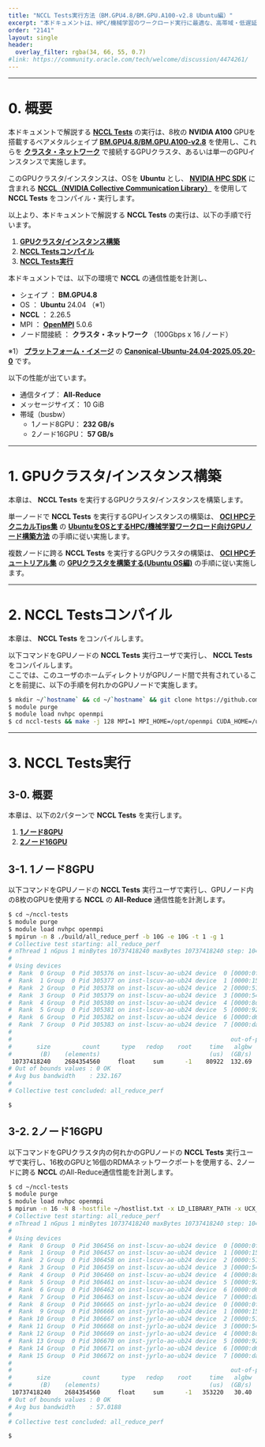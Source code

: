 ```yaml
---
title: "NCCL Tests実行方法（BM.GPU4.8/BM.GPU.A100-v2.8 Ubuntu編）"
excerpt: "本ドキュメントは、HPC/機械学習のワークロード実行に最適な、高帯域・低遅延RDMA対応RoCEv2採用のクラスタ・ネットワークでGPUワークロード向けベアメタルインスタンスBM.GPU4.8/BM.GPU.A100-v2.8をノード間接続するGPUクラスタで、GPU間通信の集合通信ライブラリNCCLの標準ベンチマークであるNCCL Testsを実行する方法を解説します。"
order: "2141"
layout: single
header:
  overlay_filter: rgba(34, 66, 55, 0.7)
#link: https://community.oracle.com/tech/welcome/discussion/4474261/
---
```


***
# 0. 概要

本ドキュメントで解説する **[NCCL Tests](https://github.com/nvidia/nccl-tests)** の実行は、8枚の **NVIDIA A100** GPUを搭載するベアメタルシェイプ  **[BM.GPU4.8/BM.GPU.A100-v2.8](https://docs.oracle.com/ja-jp/iaas/Content/Compute/References/computeshapes.htm#bm-gpu)** を使用し、これらを **[クラスタ・ネットワーク](/ocitutorials/hpc/#5-1-クラスタネットワーク)** で接続するGPUクラスタ、あるいは単一のGPUインスタンスで実施します。  

このGPUクラスタ/インスタンスは、OSを **Ubuntu** とし、 **[NVIDIA HPC SDK](https://developer.nvidia.com/hpc-sdk)** に含まれる **[NCCL（NVIDIA Collective Communication Library）](https://developer.nvidia.com/nccl)** を使用して **NCCL Tests** をコンパイル・実行します。

以上より、本ドキュメントで解説する **NCCL Tests** の実行は、以下の手順で行います。

1. **[GPUクラスタ/インスタンス構築](#1-gpuクラスタインスタンス構築)**
2. **[NCCL Testsコンパイル](#2-nccl-testsコンパイル)**
3. **[NCCL Tests実行](#3-nccl-tests実行)**

本ドキュメントでは、以下の環境で **NCCL** の通信性能を計測し、

- シェイプ ： **BM.GPU4.8**
- OS ： **Ubuntu** 24.04 （※1）
- **NCCL** ： 2.26.5
- MPI ： **[OpenMPI](https://www.open-mpi.org/)** 5.0.6
- ノード間接続 ： **クラスタ・ネットワーク** （100Gbps x 16 /ノード）

※1） **[プラットフォーム・イメージ](/ocitutorials/hpc/#5-17-プラットフォームイメージ)** の **[Canonical-Ubuntu-24.04-2025.05.20-0](https://docs.oracle.com/en-us/iaas/images/ubuntu-2404/canonical-ubuntu-24-04-2025-05-20-0.htm)** です。  

以下の性能が出ています。

- 通信タイプ： **All-Reduce**
- メッセージサイズ： 10 GiB
- 帯域（busbw）
    - 1ノード8GPU： **232 GB/s** 
    - 2ノード16GPU： **57 GB/s**

***
# 1. GPUクラスタ/インスタンス構築

本章は、 **NCCL Tests** を実行するGPUクラスタ/インスタンスを構築します。

単一ノードで **NCCL Tests** を実行するGPUインスタンスの構築は、 **[OCI HPCテクニカルTips集](/ocitutorials/hpc/#3-oci-hpcテクニカルtips集)** の **[UbuntuをOSとするHPC/機械学習ワークロード向けGPUノード構築方法](/ocitutorials/hpc/tech-knowhow/gpu-with-ubuntu/)** の手順に従い実施します。

複数ノードに跨る **NCCL Tests** を実行するGPUクラスタの構築は、 **[OCI HPCチュートリアル集](/ocitutorials/hpc/#1-oci-hpcチュートリアル集)** の **[GPUクラスタを構築する(Ubuntu OS編)](/ocitutorials/hpc/spinup-gpu-cluster-withubuntu/)** の手順に従い実施します。

***
# 2. NCCL Testsコンパイル

本章は、 **NCCL Tests** をコンパイルします。

以下コマンドをGPUノードの **NCCL Tests** 実行ユーザで実行し、 **NCCL Tests** をコンパイルします。  
ここでは、このユーザのホームディレクトリがGPUノード間で共有されていることを前提に、以下の手順を何れかのGPUノードで実施します。

```sh
$ mkdir ~/`hostname` && cd ~/`hostname` && git clone https://github.com/NVIDIA/nccl-tests.git
$ module purge
$ module load nvhpc openmpi
$ cd nccl-tests && make -j 128 MPI=1 MPI_HOME=/opt/openmpi CUDA_HOME=/usr/local/cuda-12.9 NCCL_HOME=/opt/nvidia/hpc_sdk/Linux_x86_64/25.5/comm_libs/nccl
```

***
# 3. NCCL Tests実行

## 3-0. 概要

本章は、以下の2パターンで **NCCL Tests** を実行します。

1. **[1ノード8GPU](#3-1-1ノード8gpu)**
2. **[2ノード16GPU](#3-2-2ノード16gpu)**

## 3-1. 1ノード8GPU

以下コマンドをGPUノードの **NCCL Tests** 実行ユーザで実行し、GPUノード内の8枚のGPUを使用する **NCCL** の **All-Reduce** 通信性能を計測します。

```sh
$ cd ~/nccl-tests
$ module purge
$ module load nvhpc openmpi
$ mpirun -n 8 ./build/all_reduce_perf -b 10G -e 10G -t 1 -g 1
# Collective test starting: all_reduce_perf
# nThread 1 nGpus 1 minBytes 10737418240 maxBytes 10737418240 step: 1048576(bytes) warmup iters: 5 iters: 20 agg iters: 1 validation: 1 graph: 0
#
# Using devices
#  Rank  0 Group  0 Pid 305376 on inst-lscuv-ao-ub24 device  0 [0000:0f:00] NVIDIA A100-SXM4-40GB
#  Rank  1 Group  0 Pid 305377 on inst-lscuv-ao-ub24 device  1 [0000:15:00] NVIDIA A100-SXM4-40GB
#  Rank  2 Group  0 Pid 305378 on inst-lscuv-ao-ub24 device  2 [0000:51:00] NVIDIA A100-SXM4-40GB
#  Rank  3 Group  0 Pid 305379 on inst-lscuv-ao-ub24 device  3 [0000:54:00] NVIDIA A100-SXM4-40GB
#  Rank  4 Group  0 Pid 305380 on inst-lscuv-ao-ub24 device  4 [0000:8d:00] NVIDIA A100-SXM4-40GB
#  Rank  5 Group  0 Pid 305381 on inst-lscuv-ao-ub24 device  5 [0000:92:00] NVIDIA A100-SXM4-40GB
#  Rank  6 Group  0 Pid 305382 on inst-lscuv-ao-ub24 device  6 [0000:d6:00] NVIDIA A100-SXM4-40GB
#  Rank  7 Group  0 Pid 305383 on inst-lscuv-ao-ub24 device  7 [0000:da:00] NVIDIA A100-SXM4-40GB
#
#                                                              out-of-place                       in-place          
#       size         count      type   redop    root     time   algbw   busbw #wrong     time   algbw   busbw #wrong
#        (B)    (elements)                               (us)  (GB/s)  (GB/s)            (us)  (GB/s)  (GB/s)       
 10737418240    2684354560     float     sum      -1    80922  132.69  232.20      0    80948  132.65  232.13      0
# Out of bounds values : 0 OK
# Avg bus bandwidth    : 232.167 
#
# Collective test concluded: all_reduce_perf

$
```

## 3-2. 2ノード16GPU

以下コマンドをGPUクラスタ内の何れかのGPUノードの **NCCL Tests** 実行ユーザで実行し、16枚のGPUと16個のRDMAネットワークポートを使用する、2ノードに跨る **NCCL** のAll-Reduce通信性能を計測します。

```sh
$ cd ~/nccl-tests
$ module purge
$ module load nvhpc openmpi
$ mpirun -n 16 -N 8 -hostfile ~/hostlist.txt -x LD_LIBRARY_PATH -x UCX_NET_DEVICES=mlx5_4:1 -x NCCL_IGNORE_CPU_AFFINITY=1 ./build/all_reduce_perf -b 10G -e 10G -t 1 -g 1
# Collective test starting: all_reduce_perf
# nThread 1 nGpus 1 minBytes 10737418240 maxBytes 10737418240 step: 1048576(bytes) warmup iters: 5 iters: 20 agg iters: 1 validation: 1 graph: 0
#
# Using devices
#  Rank  0 Group  0 Pid 306456 on inst-lscuv-ao-ub24 device  0 [0000:0f:00] NVIDIA A100-SXM4-40GB
#  Rank  1 Group  0 Pid 306457 on inst-lscuv-ao-ub24 device  1 [0000:15:00] NVIDIA A100-SXM4-40GB
#  Rank  2 Group  0 Pid 306458 on inst-lscuv-ao-ub24 device  2 [0000:51:00] NVIDIA A100-SXM4-40GB
#  Rank  3 Group  0 Pid 306459 on inst-lscuv-ao-ub24 device  3 [0000:54:00] NVIDIA A100-SXM4-40GB
#  Rank  4 Group  0 Pid 306460 on inst-lscuv-ao-ub24 device  4 [0000:8d:00] NVIDIA A100-SXM4-40GB
#  Rank  5 Group  0 Pid 306461 on inst-lscuv-ao-ub24 device  5 [0000:92:00] NVIDIA A100-SXM4-40GB
#  Rank  6 Group  0 Pid 306462 on inst-lscuv-ao-ub24 device  6 [0000:d6:00] NVIDIA A100-SXM4-40GB
#  Rank  7 Group  0 Pid 306463 on inst-lscuv-ao-ub24 device  7 [0000:da:00] NVIDIA A100-SXM4-40GB
#  Rank  8 Group  0 Pid 306665 on inst-jyrlo-ao-ub24 device  0 [0000:0f:00] NVIDIA A100-SXM4-40GB
#  Rank  9 Group  0 Pid 306666 on inst-jyrlo-ao-ub24 device  1 [0000:15:00] NVIDIA A100-SXM4-40GB
#  Rank 10 Group  0 Pid 306667 on inst-jyrlo-ao-ub24 device  2 [0000:51:00] NVIDIA A100-SXM4-40GB
#  Rank 11 Group  0 Pid 306668 on inst-jyrlo-ao-ub24 device  3 [0000:54:00] NVIDIA A100-SXM4-40GB
#  Rank 12 Group  0 Pid 306669 on inst-jyrlo-ao-ub24 device  4 [0000:8d:00] NVIDIA A100-SXM4-40GB
#  Rank 13 Group  0 Pid 306670 on inst-jyrlo-ao-ub24 device  5 [0000:92:00] NVIDIA A100-SXM4-40GB
#  Rank 14 Group  0 Pid 306671 on inst-jyrlo-ao-ub24 device  6 [0000:d6:00] NVIDIA A100-SXM4-40GB
#  Rank 15 Group  0 Pid 306672 on inst-jyrlo-ao-ub24 device  7 [0000:da:00] NVIDIA A100-SXM4-40GB
#
#                                                              out-of-place                       in-place          
#       size         count      type   redop    root     time   algbw   busbw #wrong     time   algbw   busbw #wrong
#        (B)    (elements)                               (us)  (GB/s)  (GB/s)            (us)  (GB/s)  (GB/s)       
 10737418240    2684354560     float     sum      -1   353220   30.40   57.00      0   352956   30.42   57.04      0
# Out of bounds values : 0 OK
# Avg bus bandwidth    : 57.0188 
#
# Collective test concluded: all_reduce_perf

$
```